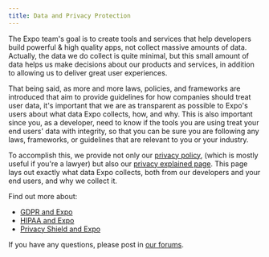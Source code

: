 ```yaml
---
title: Data and Privacy Protection
---
```


The Expo team's goal is to create tools and services that help developers build powerful & high quality apps, not collect massive amounts of data. Actually, the data we do collect is quite minimal, but this small amount of data helps us make decisions about our products and services, in addition to allowing us to deliver great user experiences.

That being said, as more and more laws, policies, and frameworks are introduced that aim to provide guidelines for how companies should treat user data, it's important that we are as transparent as possible to Expo's users about what data Expo collects, how, and why. This is also important since you, as a developer, need to know if the tools you are using treat your end users' data with integrity, so that you can be sure you are following any laws, frameworks, or guidelines that are relevant to you or your industry.

To accomplish this, we provide not only our [privacy policy](https://expo.io/privacy), (which is mostly useful if you're a lawyer) but also our [privacy explained page](https://expo.io/privacy-explained). This page lays out exactly what data Expo collects, both from our developers and your end users, and why we collect it.

Find out more about:

- [GDPR and Expo](gdpr.md)
- [HIPAA and Expo](hipaa.md)
- [Privacy Shield and Expo](privacy-shield.md)

If you have any questions, please post in [our forums](https://forums.expo.io/).
